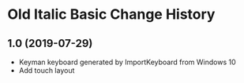 Old Italic Basic Change History
====================

1.0 (2019-07-29)
----------------
* Keyman keyboard generated by ImportKeyboard from Windows 10 
* Add touch layout
